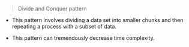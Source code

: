 > Divide and Conquer pattern 

- This pattern involves dividing a data set into smaller chunks and then repeating a process with a subset of data.

- This pattern can tremendously decrease time complexity.
